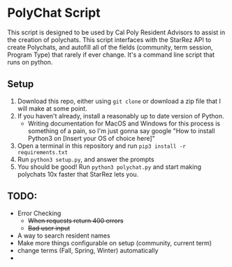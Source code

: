 # PolyChat Script
This script is designed to be used by Cal Poly Resident Advisors to assist in the creation of polychats. This script interfaces with the StarRez API to create Polychats, and autofill all of the fields (community, term session, Program Type) that rarely if ever change. It's a command line script that runs on python.

## Setup
1. Download this repo, either using `git clone` or download a zip file that I will make at some point.
2. If you haven't already, install a reasonably up to date version of Python. 
    - Writing documentation for MacOS and Windows for this process is something of a pain, so I'm just gonna say google "How to install Python3 on [Insert your OS of choice here]"
3. Open a terminal in this repository and run `pip3 install -r requirements.txt`
4. Run  `python3 setup.py`, and answer the prompts
5. You should be good! Run `python3 polychat.py` and start making polychats 10x faster that StarRez lets you.

## TODO:
- Error Checking
    * ~~When requests return 400 errors~~
    * ~~Bad user input~~
- A way to search resident names
- Make more things configurable on setup (community, current term)
- change terms (Fall, Spring, Winter) automatically
- 
